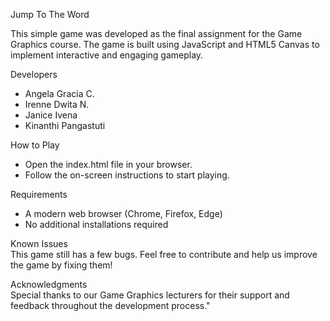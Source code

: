 Jump To The Word

This simple game was developed as the final assignment for the Game Graphics course. The game is built using JavaScript and HTML5 Canvas to implement interactive and engaging gameplay.

Developers
- Angela Gracia C.
- Irenne Dwita N.
- Janice Ivena 
- Kinanthi Pangastuti


How to Play
- Open the index.html file in your browser.
- Follow the on-screen instructions to start playing.

Requirements
- A modern web browser (Chrome, Firefox, Edge)
- No additional installations required

Known Issues
<br> This game still has a few bugs. Feel free to contribute and help us improve the game by fixing them!

Acknowledgments
<br>Special thanks to our Game Graphics lecturers for their support and feedback throughout the development process."
